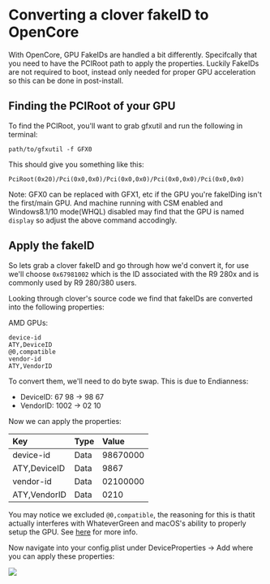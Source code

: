 # Converting a clover fakeID to OpenCore

With OpenCore, GPU FakeIDs are handled a bit differently. Specifcally that you need to have the PCIRoot path to apply the properties. Luckily FakeIDs are not required to boot, instead only needed for proper GPU acceleration so this can be done in post-install.


## Finding the PCIRoot of your GPU

To find the PCIRoot, you'll want to grab gfxutil and run the following in terminal:

```
path/to/gfxutil -f GFX0
```
This should give you something like this:
```
PciRoot(0x20)/Pci(0x0,0x0)/Pci(0x0,0x0)/Pci(0x0,0x0)/Pci(0x0,0x0)
```
Note: GFX0 can be replaced with GFX1, etc if the GPU you're fakeIDing isn't the first/main GPU. And machine running with CSM enabled and Windows8.1/10 mode(WHQL) disabled may find that the GPU is named `display` so adjust the above command accodingly.

## Apply the fakeID

So lets grab a clover fakeID and go through how we'd convert it, for use we'll choose `0x67981002` which is the ID associated with the R9 280x and is commonly used by R9 280/380 users.

Looking through clover's source code we find that fakeIDs are converted into the following properties:


AMD GPUs:
```
device-id
ATY,DeviceID
@0,compatible
vendor-id
ATY,VendorID
```
To convert them, we'll need to do byte swap. This is due to Endianness:

* DeviceID: 67 98 -> 98 67
* VendorID: 1002 -> 02 10

Now we can apply the properties:

|Key|Type|Value|
|:-|:-|:-|
|device-id|Data|98670000|
|ATY,DeviceID|Data|9867|
|vendor-id|Data|02100000|
|ATY,VendorID|Data|0210|

You may notice we excluded `@0,compatible`, the reasoning for this is thatit actually interferes with WhateverGreen and macOS's ability to properly setup the GPU. See [here](https://github.com/acidanthera/WhateverGreen/blob/master/Manual/FAQ.Radeon.en.md) for more info.

Now navigate into your config.plist under DeviceProperties -> Add where you can apply these properties:

![](https://i.imgur.com/e7UYS75.png)
